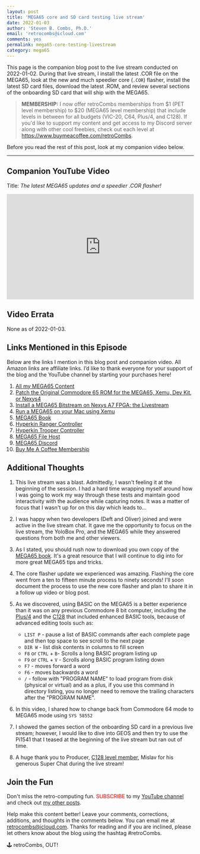```yaml
---
layout: post
title: 'MEGA65 core and SD card testing live stream'
date: 2022-01-03
author: 'Steven B. Combs, Ph.D.'
email: 'retrocombs@icloud.com'
comments: yes
permalink: mega65-core-testing-livestream
category: mega65
---
```


This page is the companion blog post to the live stream conducted on 2022-01-02. During that live stream, I install the latest .COR file on the MEGA65, look at the new and much speedier core (`.COR`) flasher, install the latest SD card files, download the latest .ROM, and review several sections of the onboarding SD card that will ship with the MEGA65.

> **MEMBERSHIP:** I now offer retroCombs memberships from $1 (PET level membership) to $20 (MEGA65 level membership) that include levels in between for all budgets (VIC-20, C64, Plus/4, and C128). If you'd like to support my content and get access to my Discord server along with other cool freebies, check out each level at <https://www.buymeacoffee.com/retroCombs>.

Before you read the rest of this post, look at my companion video below.

----

## Companion YouTube Video

Title: _The latest MEGA65 updates and a speedier .COR flasher!‌_

<div style="position:relative;padding-top:56.25%;"><p><iframe src="https://www.youtube.com/embed/G3sOKQOOiiA" frameborder="0" allowfullscreen="true" mozallowfullscreen="true" webkitallowfullscreen="true" style="position:absolute;top:0;left:0;width:100%;height:100%;"></iframe></p></div>

## Video Errata

None as of 2022-01-03.

## Links Mentioned in this Episode

Below are the links I mention in this blog post and companion video. All Amazon links are affiliate links. I’d like to thank everyone for your support of the blog and the YouTube channel by starting your purchases here!

1. [All my MEGA65 Content](/mega65)
2. [Patch the Original Commodore 65 ROM for the MEGA65, Xemu, Dev Kit, or Nexys4](/patch-c65-rom)
3. [Install a MEGA65 Bitstream on Nexys A7 FPGA: the Livestream](/mega65-nexys4-livestream)
4. [Run a MEGA65 on your Mac using Xemu](/xemu-on-mac)
5. [MEGA65 Book](https://files.mega65.org?id=d668168c-1fef-4560-a530-77e9e237536d)
5. [Hyperkin Ranger Controller](https://amzn.to/3orPuEv)
6. [Hyperkin Trooper Controller](https://amzn.to/3l1CHXj)
7. [MEGA65 File Host](https://files.mega65.org)
8. [MEGA65 Discord](http://www.mega65.org/chat)
9. [Buy Me A Coffee Membership](https://www.buymeacoffee.com/retroCombs)

## Additional Thoughts

1. This live stream was a blast. Admittedly, I wasn't feeling it at the beginning of the session. I had a hard time wrapping myself around how I was going to work my way through these tests and maintain good interactivity with the audience while capturing notes. It was a matter of focus that I wasn't up for on this day which leads to…
2. I was happy when two developers (Deft and Oliver) joined and were active in the live stream chat. It gave me the opportunity to focus on the live stream, the YoloBox Pro, and the MEGA65 while they answered questions from both me and other viewers.
3. As I stated, you should rush now to download you own copy of the [MEGA65 book](https://files.mega65.org?id=d668168c-1fef-4560-a530-77e9e237536d). It's a great resource that I will continue to dig into for more great MEGA65 tips and tricks.
3. The core flasher update we experienced was amazing. Flashing the core went from a ten to fifteen minute process to ninety seconds! I'll soon document the process to use the new core flasher and plan to share it in a follow up video or blog post.
4. As we discovered, using BASIC on the MEGA65 is a better experience than it was on any previous Commodore 8 bit computer, including the [Plus/4](/plus4) and the [C128](/c128-1) that included enhanced BASIC tools, because of advanced editing tools such as:

    - `LIST P` - pause a list of BASIC commands after each complete page and then top space to see scroll to the next page
    - `DIR W` - list disk contents in columns to fill screen
    - `F8` or `CTRL` + `B`- Scrolls a long BASIC program listing up
    - `F9` or `CTRL` + `V` - Scrolls along BASIC program listing down
    - `F7` - moves forward a word
    - `F6` - moves backwards a word
    - `/` - follow with "PROGRAM NAME" to load program from disk (physical or virtual) and as a plus, if you use this command in directory listing, you no longer need to remove the trailing characters after the "PROGRAM NAME".

5. In this video, I shared how to change back from Commodore 64 mode to MEGA65 mode using `SYS 58552`
6. I showed the games section of the onboarding SD card in a previous live stream; however, I would like to dive into GEOS and then try to use the Pi1541 that I teased at the beginning of the live stream but ran out of time.
6. A huge thank you to Producer, [C128 level member](/supporters), Mislav for his generous Super Chat during the live stream!

## Join the Fun

Don't miss the retro-computing fun. <font color="red">SUBSCRIBE</font> to my [YouTube channel](https://www.youtube.com/stevencombs) and check out [my other posts]().

Help make this content better! Leave your comments, corrections, additions, and thoughts in the comments below. You can email me at [retrocombs@icloud.com](mailto:retrocombs@icloud.com). Thanks for reading and if you are inclined, please let others know about the blog using the hashtag #retroCombs.

🕹️ retroCombs, OUT!
